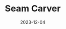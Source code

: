 ---
layout: post
title: 'Seam Carver'
date: 2023-12-04
project_image: /assets/images/03_seam_carver.png
link: https://github.com/imadelro/seam-carver
tags: [Python, DynamicProgramming, SeamCarving]
description: "Seam carving is a content-aware image resizing technique that uses dynamic programming to remove low-energy seams, preserving important features while minimizing distortion."
---